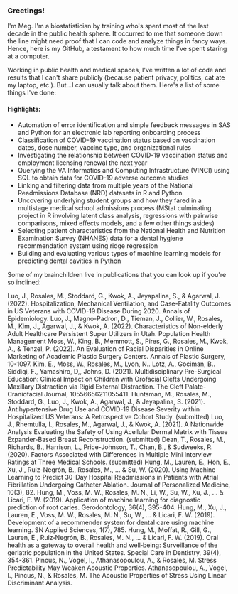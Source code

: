 ### Greetings!

I'm Meg. I'm a biostatistician by training who's spent most of the last decade in the public health sphere. It occurred to me that someone down the line might need proof that I can code and analyze things in fancy ways. Hence, here is my GitHub, a testament to how much time I've spent staring at a computer.

Working in public health and medical spaces, I've written a lot of code and results that I can't share publicly (because patient privacy, politics, cat ate my laptop, etc.). But...I can usually talk about them. Here's a list of some things I've done:

#### Highlights:
- Automation of error identification and simple feedback messages in SAS and Python for an electronic lab reporting onboarding process
- Classification of COVID-19 vaccination status based on vaccination dates, dose number, vaccine type, and organizational rules
- Investigating the relationship between COVID-19 vaccination status and employment licensing renewal the next year
- Querying the VA Informatics and Computing Infrastructure (VINCI) using SQL to obtain data for COVID-19 adverse outcome studies
- Linking and filtering data from multiple years of the National Readmissions Database (NRD) datasets in R and Python
- Uncovering underlying student groups and how they fared in a multistage medical school admissions process (MStat culminating project in R involving latent class analysis, regressions with pairwise comparisons, mixed effects models, and a few other things asides)
- Selecting patient characteristics from the National Health and Nutrition Examination Survey (NHANES) data for a dental hygiene recommendation system using ridge regression
- Building and evaluating various types of machine learning models for predicting dental cavities in Python

Some of my brainchildren live in publications that you can look up if you're so inclined:

Luo, J., Rosales, M., Stoddard, G., Kwok, A., Jeyapalina, S., & Agarwal, J. (2022). Hospitalization,
Mechanical Ventilation, and Case-Fatality Outcomes in US Veterans with COVID-19 Disease
During 2020. Annals of Epidemiology.
Luo, J., Magno-Padron, D., Tieman, J., Collier, W., Rosales, M., Kim, J., Agarwal, J., & Kwok, A. (2022).
Characteristics of Non-elderly Adult Healthcare Persistent Super Utilizers in Utah. Population
Health Management
Moss, W., King, B., Memmott, S., Pires, G., Rosales, M., Kwok, A., & Tenzel, P. (2022). An Evaluation of
Racial Disparities in Online Marketing of Academic Plastic Surgery Centers. Annals of Plastic
Surgery, 10-1097.
Kim, E., Moss, W., Rosales, M., Lyon, N.. Lotz, A., Gociman, B.. Siddiqi, F., Yamashiro, D,, Johns, D.
(2021). Multidisciplinary Pre-Surgical Education: Clinical Impact on Children with Orofacial
Clefts Undergoing Maxillary Distraction via Rigid External Distraction. The Cleft
Palate-Craniofacial Journal, 10556656211055411.
Huntsman, M., Rosales, M., Stoddard, G., Luo, J., Kwok, A., Agarwal, J., & Jeyapalina, S. (2021).
Antihypertensive Drug Use and COVID-19 Disease Severity within Hospitalized US Veterans: A
Retrospective Cohort Study. (submitted)
Luo, J., Rhemtulla, I., Rosales, M., Agarwal, J., & Kwok, A. (2021). A Nationwide Analysis Evaluating the
Safety of Using Acellular Dermal Matrix with Tissue Expander-Based Breast Reconstruction.
(submitted)
Dean, T., Rosales, M., Richards, B., Harrison, L., Price-Johnson, T., Chan, B., & Sudweeks, R. (2020).
Factors Associated with Differences in Multiple Mini Interview Ratings at Three Medical
Schools. (submitted)
Hung, M., Lauren, E., Hon, E., Xu, J., Ruiz-Negrón, B., Rosales, M., ... & Su, W. (2020). Using Machine
Learning to Predict 30-Day Hospital Readmissions in Patients with Atrial Fibrillation
Undergoing Catheter Ablation. Journal of Personalized Medicine, 10(3), 82.
Hung, M., Voss, M. W., Rosales, M. N., Li, W., Su, W., Xu, J., ... & Licari, F. W. (2019). Application of
machine learning for diagnostic prediction of root caries. Gerodontology, 36(4), 395-404.
Hung, M., Xu, J., Lauren, E., Voss, M. W., Rosales, M. N., Su, W., ... & Licari, F. W. (2019). Development of
a recommender system for dental care using machine learning. SN Applied Sciences, 1(7), 785.
Hung, M., Moffat, R., Gill, G., Lauren, E., Ruiz‐Negrón, B., Rosales, M. N., ... & Licari, F. W. (2019). Oral
health as a gateway to overall health and well‐being: Surveillance of the geriatric population in
the United States. Special Care in Dentistry, 39(4), 354-361.
Pincus, N., Vogel, I., Athanasopoulou, A., & Rosales, M. Stress Predictability May Weaken Acoustic
Properties.
Athanasopoulou, A., Vogel, I., Pincus, N., & Rosales, M. The Acoustic Properties of Stress Using Linear
Discriminant Analysis.


